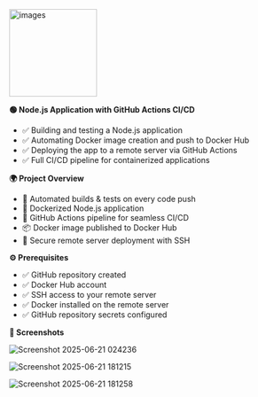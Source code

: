
<img width="158" alt="images" src="https://github.com/user-attachments/assets/2a5c0580-93a2-4a46-ad6b-9e7cef6d0858" />

**🟢 Node.js Application with GitHub Actions CI/CD**
- ✅ Building and testing a Node.js application
- ✅ Automating Docker image creation and push to Docker Hub
- ✅ Deploying the app to a remote server via GitHub Actions
- ✅ Full CI/CD pipeline for containerized applications


**🌍 Project Overview**
- 🚀 Automated builds & tests on every code push
- 🐳 Dockerized Node.js application
- 🤖 GitHub Actions pipeline for seamless CI/CD
- 📦 Docker image published to Docker Hub
- 🔐 Secure remote server deployment with SSH


**⚙️ Prerequisites**
- ✅ GitHub repository created
- ✅ Docker Hub account
- ✅ SSH access to your remote server
- ✅ Docker installed on the remote server
- ✅ GitHub repository secrets configured

**🎨 Screenshots**

![Screenshot 2025-06-21 024236](https://github.com/user-attachments/assets/c1069129-910b-46b1-95bc-93f7d8044074)

![Screenshot 2025-06-21 181215](https://github.com/user-attachments/assets/bed4a45a-864a-450d-a9f6-a396aa65a900)

![Screenshot 2025-06-21 181258](https://github.com/user-attachments/assets/a5f99402-eac3-4a31-8e1e-10240433412e)
